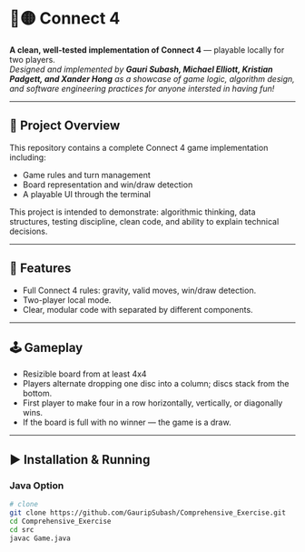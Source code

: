 # 🔴🟡 Connect 4
**A clean, well-tested implementation of Connect 4** — playable locally for two players.  
*Designed and implemented by **Gauri Subash, Michael Elliott, Kristian Padgett, and Xander Hong** as a showcase of game logic, algorithm design, and software engineering practices for anyone intersted in having fun!*

---

## 🎯 Project Overview
This repository contains a complete Connect 4 game implementation including:
- Game rules and turn management
- Board representation and win/draw detection
- A playable UI through the terminal

This project is intended to demonstrate: algorithmic thinking, data structures, testing discipline, clean code, and ability to explain technical decisions.

---

## 🚩 Features
- Full Connect 4 rules: gravity, valid moves, win/draw detection.
- Two-player local mode.
- Clear, modular code with separated by different components.

---

## 🕹️ Gameplay
- Resizible board from at least 4x4
- Players alternate dropping one disc into a column; discs stack from the bottom.
- First player to make four in a row horizontally, vertically, or diagonally wins.
- If the board is full with no winner — the game is a draw.

---

## ▶️ Installation & Running


### Java Option
```bash
# clone
git clone https://github.com/GauripSubash/Comprehensive_Exercise.git
cd Comprehensive_Exercise
cd src
javac Game.java
